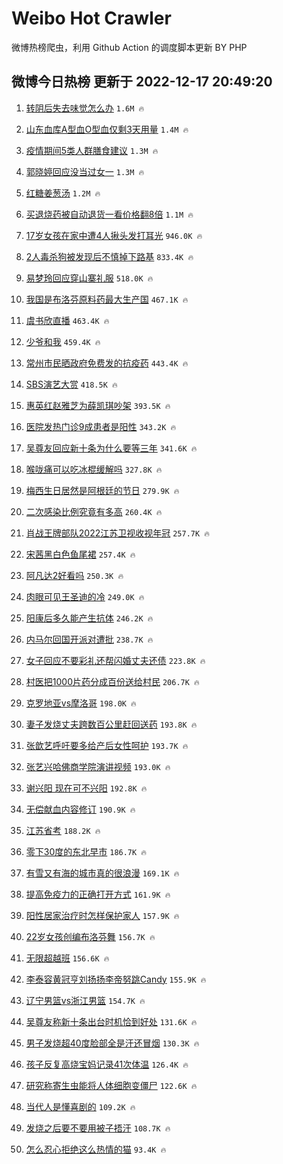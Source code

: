 # Weibo Hot Crawler 



微博热榜爬虫，利用 Github Action 的调度脚本更新 BY PHP 


## 微博今日热榜 更新于 2022-12-17 20:49:20 
1. [转阴后失去味觉怎么办](https://s.weibo.com/weibo?q=%23%E8%BD%AC%E9%98%B4%E5%90%8E%E5%A4%B1%E5%8E%BB%E5%91%B3%E8%A7%89%E6%80%8E%E4%B9%88%E5%8A%9E%23&t=31&band_rank=1&Refer=top) `1.6M 🔥` 

1. [山东血库A型血O型血仅剩3天用量](https://s.weibo.com/weibo?q=%23%E5%B1%B1%E4%B8%9C%E8%A1%80%E5%BA%93A%E5%9E%8B%E8%A1%80O%E5%9E%8B%E8%A1%80%E4%BB%85%E5%89%A93%E5%A4%A9%E7%94%A8%E9%87%8F%23&t=31&band_rank=2&Refer=top) `1.4M 🔥` 

1. [疫情期间5类人群膳食建议](https://s.weibo.com/weibo?q=%23%E7%96%AB%E6%83%85%E6%9C%9F%E9%97%B45%E7%B1%BB%E4%BA%BA%E7%BE%A4%E8%86%B3%E9%A3%9F%E5%BB%BA%E8%AE%AE%23&t=31&band_rank=3&Refer=top) `1.3M 🔥` 

1. [郭晓婷回应没当过女一](https://s.weibo.com/weibo?q=%23%E9%83%AD%E6%99%93%E5%A9%B7%E5%9B%9E%E5%BA%94%E6%B2%A1%E5%BD%93%E8%BF%87%E5%A5%B3%E4%B8%80%23&t=31&band_rank=4&Refer=top) `1.3M 🔥` 

1. [红糖姜葱汤](https://s.weibo.com/weibo?q=%23%E7%BA%A2%E7%B3%96%E5%A7%9C%E8%91%B1%E6%B1%A4%23&t=31&band_rank=5&Refer=top) `1.2M 🔥` 

1. [买退烧药被自动退货一看价格翻8倍](https://s.weibo.com/weibo?q=%23%E4%B9%B0%E9%80%80%E7%83%A7%E8%8D%AF%E8%A2%AB%E8%87%AA%E5%8A%A8%E9%80%80%E8%B4%A7%E4%B8%80%E7%9C%8B%E4%BB%B7%E6%A0%BC%E7%BF%BB8%E5%80%8D%23&t=31&band_rank=6&Refer=top) `1.1M 🔥` 

1. [17岁女孩在家中遭4人揪头发打耳光](https://s.weibo.com/weibo?q=%2317%E5%B2%81%E5%A5%B3%E5%AD%A9%E5%9C%A8%E5%AE%B6%E4%B8%AD%E9%81%AD4%E4%BA%BA%E6%8F%AA%E5%A4%B4%E5%8F%91%E6%89%93%E8%80%B3%E5%85%89%23&t=31&band_rank=7&Refer=top) `946.0K 🔥` 

1. [2人毒杀狗被发现后不慎掉下路基](https://s.weibo.com/weibo?q=%232%E4%BA%BA%E6%AF%92%E6%9D%80%E7%8B%97%E8%A2%AB%E5%8F%91%E7%8E%B0%E5%90%8E%E4%B8%8D%E6%85%8E%E6%8E%89%E4%B8%8B%E8%B7%AF%E5%9F%BA%23&t=31&band_rank=8&Refer=top) `833.4K 🔥` 

1. [易梦玲回应穿山寨礼服](https://s.weibo.com/weibo?q=%23%E6%98%93%E6%A2%A6%E7%8E%B2%E5%9B%9E%E5%BA%94%E7%A9%BF%E5%B1%B1%E5%AF%A8%E7%A4%BC%E6%9C%8D%23&t=31&band_rank=9&Refer=top) `518.0K 🔥` 

1. [我国是布洛芬原料药最大生产国](https://s.weibo.com/weibo?q=%23%E6%88%91%E5%9B%BD%E6%98%AF%E5%B8%83%E6%B4%9B%E8%8A%AC%E5%8E%9F%E6%96%99%E8%8D%AF%E6%9C%80%E5%A4%A7%E7%94%9F%E4%BA%A7%E5%9B%BD%23&t=31&band_rank=10&Refer=top) `467.1K 🔥` 

1. [虞书欣直播](https://s.weibo.com/weibo?q=%23%E8%99%9E%E4%B9%A6%E6%AC%A3%E7%9B%B4%E6%92%AD%23&t=31&band_rank=11&Refer=top) `463.4K 🔥` 

1. [少爷和我](https://s.weibo.com/weibo?q=%23%E5%B0%91%E7%88%B7%E5%92%8C%E6%88%91%23&t=31&band_rank=12&Refer=top) `459.4K 🔥` 

1. [常州市民晒政府免费发的抗疫药](https://s.weibo.com/weibo?q=%23%E5%B8%B8%E5%B7%9E%E5%B8%82%E6%B0%91%E6%99%92%E6%94%BF%E5%BA%9C%E5%85%8D%E8%B4%B9%E5%8F%91%E7%9A%84%E6%8A%97%E7%96%AB%E8%8D%AF%23&t=31&band_rank=13&Refer=top) `443.4K 🔥` 

1. [SBS演艺大赏](https://s.weibo.com/weibo?q=SBS%E6%BC%94%E8%89%BA%E5%A4%A7%E8%B5%8F&t=31&band_rank=14&Refer=top) `418.5K 🔥` 

1. [惠英红赵雅芝为薛凯琪吵架](https://s.weibo.com/weibo?q=%23%E6%83%A0%E8%8B%B1%E7%BA%A2%E8%B5%B5%E9%9B%85%E8%8A%9D%E4%B8%BA%E8%96%9B%E5%87%AF%E7%90%AA%E5%90%B5%E6%9E%B6%23&t=31&band_rank=15&Refer=top) `393.5K 🔥` 

1. [医院发热门诊9成患者是阳性](https://s.weibo.com/weibo?q=%23%E5%8C%BB%E9%99%A2%E5%8F%91%E7%83%AD%E9%97%A8%E8%AF%8A9%E6%88%90%E6%82%A3%E8%80%85%E6%98%AF%E9%98%B3%E6%80%A7%23&t=31&band_rank=16&Refer=top) `343.2K 🔥` 

1. [吴尊友回应新十条为什么要等三年](https://s.weibo.com/weibo?q=%23%E5%90%B4%E5%B0%8A%E5%8F%8B%E5%9B%9E%E5%BA%94%E6%96%B0%E5%8D%81%E6%9D%A1%E4%B8%BA%E4%BB%80%E4%B9%88%E8%A6%81%E7%AD%89%E4%B8%89%E5%B9%B4%23&t=31&band_rank=17&Refer=top) `341.6K 🔥` 

1. [喉咙痛可以吃冰棍缓解吗](https://s.weibo.com/weibo?q=%23%E5%96%89%E5%92%99%E7%97%9B%E5%8F%AF%E4%BB%A5%E5%90%83%E5%86%B0%E6%A3%8D%E7%BC%93%E8%A7%A3%E5%90%97%23&t=31&band_rank=18&Refer=top) `327.8K 🔥` 

1. [梅西生日居然是阿根廷的节日](https://s.weibo.com/weibo?q=%23%E6%A2%85%E8%A5%BF%E7%94%9F%E6%97%A5%E5%B1%85%E7%84%B6%E6%98%AF%E9%98%BF%E6%A0%B9%E5%BB%B7%E7%9A%84%E8%8A%82%E6%97%A5%23&t=31&band_rank=19&Refer=top) `279.9K 🔥` 

1. [二次感染比例究竟有多高](https://s.weibo.com/weibo?q=%23%E4%BA%8C%E6%AC%A1%E6%84%9F%E6%9F%93%E6%AF%94%E4%BE%8B%E7%A9%B6%E7%AB%9F%E6%9C%89%E5%A4%9A%E9%AB%98%23&t=31&band_rank=20&Refer=top) `260.4K 🔥` 

1. [肖战王牌部队2022江苏卫视收视年冠](https://s.weibo.com/weibo?q=%23%E8%82%96%E6%88%98%E7%8E%8B%E7%89%8C%E9%83%A8%E9%98%9F2022%E6%B1%9F%E8%8B%8F%E5%8D%AB%E8%A7%86%E6%94%B6%E8%A7%86%E5%B9%B4%E5%86%A0%23&t=31&band_rank=21&Refer=top) `257.7K 🔥` 

1. [宋茜黑白色鱼尾裙](https://s.weibo.com/weibo?q=%23%E5%AE%8B%E8%8C%9C%E9%BB%91%E7%99%BD%E8%89%B2%E9%B1%BC%E5%B0%BE%E8%A3%99%23&t=31&band_rank=22&Refer=top) `257.4K 🔥` 

1. [阿凡达2好看吗](https://s.weibo.com/weibo?q=%23%E9%98%BF%E5%87%A1%E8%BE%BE2%E5%A5%BD%E7%9C%8B%E5%90%97%23&t=31&band_rank=23&Refer=top) `250.3K 🔥` 

1. [肉眼可见王圣迪的冷](https://s.weibo.com/weibo?q=%23%E8%82%89%E7%9C%BC%E5%8F%AF%E8%A7%81%E7%8E%8B%E5%9C%A3%E8%BF%AA%E7%9A%84%E5%86%B7%23&t=31&band_rank=24&Refer=top) `249.0K 🔥` 

1. [阳康后多久能产生抗体](https://s.weibo.com/weibo?q=%23%E9%98%B3%E5%BA%B7%E5%90%8E%E5%A4%9A%E4%B9%85%E8%83%BD%E4%BA%A7%E7%94%9F%E6%8A%97%E4%BD%93%23&t=31&band_rank=25&Refer=top) `246.2K 🔥` 

1. [内马尔回国开派对遭批](https://s.weibo.com/weibo?q=%23%E5%86%85%E9%A9%AC%E5%B0%94%E5%9B%9E%E5%9B%BD%E5%BC%80%E6%B4%BE%E5%AF%B9%E9%81%AD%E6%89%B9%23&t=31&band_rank=26&Refer=top) `238.7K 🔥` 

1. [女子回应不要彩礼还帮闪婚丈夫还债](https://s.weibo.com/weibo?q=%23%E5%A5%B3%E5%AD%90%E5%9B%9E%E5%BA%94%E4%B8%8D%E8%A6%81%E5%BD%A9%E7%A4%BC%E8%BF%98%E5%B8%AE%E9%97%AA%E5%A9%9A%E4%B8%88%E5%A4%AB%E8%BF%98%E5%80%BA%23&t=31&band_rank=27&Refer=top) `223.8K 🔥` 

1. [村医把1000片药分成百份送给村民](https://s.weibo.com/weibo?q=%23%E6%9D%91%E5%8C%BB%E6%8A%8A1000%E7%89%87%E8%8D%AF%E5%88%86%E6%88%90%E7%99%BE%E4%BB%BD%E9%80%81%E7%BB%99%E6%9D%91%E6%B0%91%23&t=31&band_rank=28&Refer=top) `206.7K 🔥` 

1. [克罗地亚vs摩洛哥](https://s.weibo.com/weibo?q=%E5%85%8B%E7%BD%97%E5%9C%B0%E4%BA%9Avs%E6%91%A9%E6%B4%9B%E5%93%A5&t=31&band_rank=29&Refer=top) `198.0K 🔥` 

1. [妻子发烧丈夫跨数百公里赶回送药](https://s.weibo.com/weibo?q=%23%E5%A6%BB%E5%AD%90%E5%8F%91%E7%83%A7%E4%B8%88%E5%A4%AB%E8%B7%A8%E6%95%B0%E7%99%BE%E5%85%AC%E9%87%8C%E8%B5%B6%E5%9B%9E%E9%80%81%E8%8D%AF%23&t=31&band_rank=30&Refer=top) `193.8K 🔥` 

1. [张歆艺呼吁要多给产后女性呵护](https://s.weibo.com/weibo?q=%23%E5%BC%A0%E6%AD%86%E8%89%BA%E5%91%BC%E5%90%81%E8%A6%81%E5%A4%9A%E7%BB%99%E4%BA%A7%E5%90%8E%E5%A5%B3%E6%80%A7%E5%91%B5%E6%8A%A4%23&t=31&band_rank=31&Refer=top) `193.7K 🔥` 

1. [张艺兴哈佛商学院演讲视频](https://s.weibo.com/weibo?q=%23%E5%BC%A0%E8%89%BA%E5%85%B4%E5%93%88%E4%BD%9B%E5%95%86%E5%AD%A6%E9%99%A2%E6%BC%94%E8%AE%B2%E8%A7%86%E9%A2%91%23&t=31&band_rank=32&Refer=top) `193.0K 🔥` 

1. [谢兴阳 现在可不兴阳](https://s.weibo.com/weibo?q=%E8%B0%A2%E5%85%B4%E9%98%B3%20%E7%8E%B0%E5%9C%A8%E5%8F%AF%E4%B8%8D%E5%85%B4%E9%98%B3&t=31&band_rank=33&Refer=top) `192.8K 🔥` 

1. [无偿献血内容修订](https://s.weibo.com/weibo?q=%23%E6%97%A0%E5%81%BF%E7%8C%AE%E8%A1%80%E5%86%85%E5%AE%B9%E4%BF%AE%E8%AE%A2%23&t=31&band_rank=34&Refer=top) `190.9K 🔥` 

1. [江苏省考](https://s.weibo.com/weibo?q=%E6%B1%9F%E8%8B%8F%E7%9C%81%E8%80%83&t=31&band_rank=35&Refer=top) `188.2K 🔥` 

1. [零下30度的东北早市](https://s.weibo.com/weibo?q=%23%E9%9B%B6%E4%B8%8B30%E5%BA%A6%E7%9A%84%E4%B8%9C%E5%8C%97%E6%97%A9%E5%B8%82%23&t=31&band_rank=36&Refer=top) `186.7K 🔥` 

1. [有雪又有海的城市真的很浪漫](https://s.weibo.com/weibo?q=%23%E6%9C%89%E9%9B%AA%E5%8F%88%E6%9C%89%E6%B5%B7%E7%9A%84%E5%9F%8E%E5%B8%82%E7%9C%9F%E7%9A%84%E5%BE%88%E6%B5%AA%E6%BC%AB%23&t=31&band_rank=37&Refer=top) `169.1K 🔥` 

1. [提高免疫力的正确打开方式](https://s.weibo.com/weibo?q=%23%E6%8F%90%E9%AB%98%E5%85%8D%E7%96%AB%E5%8A%9B%E7%9A%84%E6%AD%A3%E7%A1%AE%E6%89%93%E5%BC%80%E6%96%B9%E5%BC%8F%23&t=31&band_rank=38&Refer=top) `161.9K 🔥` 

1. [阳性居家治疗时怎样保护家人](https://s.weibo.com/weibo?q=%23%E9%98%B3%E6%80%A7%E5%B1%85%E5%AE%B6%E6%B2%BB%E7%96%97%E6%97%B6%E6%80%8E%E6%A0%B7%E4%BF%9D%E6%8A%A4%E5%AE%B6%E4%BA%BA%23&t=31&band_rank=39&Refer=top) `157.9K 🔥` 

1. [22岁女孩创编布洛芬舞](https://s.weibo.com/weibo?q=%2322%E5%B2%81%E5%A5%B3%E5%AD%A9%E5%88%9B%E7%BC%96%E5%B8%83%E6%B4%9B%E8%8A%AC%E8%88%9E%23&t=31&band_rank=40&Refer=top) `156.7K 🔥` 

1. [无限超越班](https://s.weibo.com/weibo?q=%E6%97%A0%E9%99%90%E8%B6%85%E8%B6%8A%E7%8F%AD&t=31&band_rank=41&Refer=top) `156.6K 🔥` 

1. [李泰容黄冠亨刘扬扬李帝努跳Candy](https://s.weibo.com/weibo?q=%23%E6%9D%8E%E6%B3%B0%E5%AE%B9%E9%BB%84%E5%86%A0%E4%BA%A8%E5%88%98%E6%89%AC%E6%89%AC%E6%9D%8E%E5%B8%9D%E5%8A%AA%E8%B7%B3Candy%23&t=31&band_rank=42&Refer=top) `155.9K 🔥` 

1. [辽宁男篮vs浙江男篮](https://s.weibo.com/weibo?q=%23%E8%BE%BD%E5%AE%81%E7%94%B7%E7%AF%AEvs%E6%B5%99%E6%B1%9F%E7%94%B7%E7%AF%AE%23&t=31&band_rank=43&Refer=top) `154.7K 🔥` 

1. [吴尊友称新十条出台时机恰到好处](https://s.weibo.com/weibo?q=%23%E5%90%B4%E5%B0%8A%E5%8F%8B%E7%A7%B0%E6%96%B0%E5%8D%81%E6%9D%A1%E5%87%BA%E5%8F%B0%E6%97%B6%E6%9C%BA%E6%81%B0%E5%88%B0%E5%A5%BD%E5%A4%84%23&t=31&band_rank=44&Refer=top) `131.6K 🔥` 

1. [男子发烧超40度脸部全是汗还冒烟](https://s.weibo.com/weibo?q=%23%E7%94%B7%E5%AD%90%E5%8F%91%E7%83%A7%E8%B6%8540%E5%BA%A6%E8%84%B8%E9%83%A8%E5%85%A8%E6%98%AF%E6%B1%97%E8%BF%98%E5%86%92%E7%83%9F%23&t=31&band_rank=45&Refer=top) `130.3K 🔥` 

1. [孩子反复高烧宝妈记录41次体温](https://s.weibo.com/weibo?q=%23%E5%AD%A9%E5%AD%90%E5%8F%8D%E5%A4%8D%E9%AB%98%E7%83%A7%E5%AE%9D%E5%A6%88%E8%AE%B0%E5%BD%9541%E6%AC%A1%E4%BD%93%E6%B8%A9%23&t=31&band_rank=46&Refer=top) `126.4K 🔥` 

1. [研究称寄生虫能将人体细胞变僵尸](https://s.weibo.com/weibo?q=%23%E7%A0%94%E7%A9%B6%E7%A7%B0%E5%AF%84%E7%94%9F%E8%99%AB%E8%83%BD%E5%B0%86%E4%BA%BA%E4%BD%93%E7%BB%86%E8%83%9E%E5%8F%98%E5%83%B5%E5%B0%B8%23&t=31&band_rank=47&Refer=top) `122.6K 🔥` 

1. [当代人是懂喜剧的](https://s.weibo.com/weibo?q=%23%E5%BD%93%E4%BB%A3%E4%BA%BA%E6%98%AF%E6%87%82%E5%96%9C%E5%89%A7%E7%9A%84%23&t=31&band_rank=48&Refer=top) `109.2K 🔥` 

1. [发烧之后要不要用被子捂汗](https://s.weibo.com/weibo?q=%23%E5%8F%91%E7%83%A7%E4%B9%8B%E5%90%8E%E8%A6%81%E4%B8%8D%E8%A6%81%E7%94%A8%E8%A2%AB%E5%AD%90%E6%8D%82%E6%B1%97%23&t=31&band_rank=49&Refer=top) `108.7K 🔥` 

1. [怎么忍心拒绝这么热情的猫](https://s.weibo.com/weibo?q=%23%E6%80%8E%E4%B9%88%E5%BF%8D%E5%BF%83%E6%8B%92%E7%BB%9D%E8%BF%99%E4%B9%88%E7%83%AD%E6%83%85%E7%9A%84%E7%8C%AB%23&t=31&band_rank=50&Refer=top) `93.4K 🔥` 

